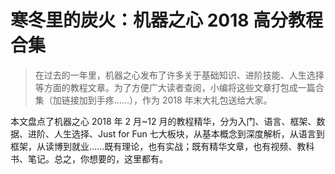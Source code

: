# 寒冬里的炭火：机器之心 2018 高分教程合集

> 在过去的一年里，机器之心发布了许多关于基础知识、进阶技能、人生选择等方面的教程文章。为了方便广大读者查阅，小编将这些文章打包成一篇合集（加链接加到手疼……），作为 2018 年末大礼包送给大家。

本文盘点了机器之心 2018 年 2 月~12 月的教程精华，分为入门、语言、框架、数据、进阶、人生选择、Just for Fun 七大板块，从基本概念到深度解析，从语言到框架，从读博到就业……既有理论，也有实战；既有精华文章，也有视频、教科书、笔记。总之，你想要的，这里都有。